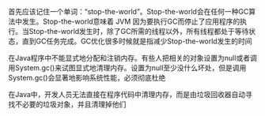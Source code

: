 首先应该记住一个单词：“stop-the-world”。Stop-the-world会在任何一种GC算法中发生。Stop-the-world意味着 JVM 因为要执行GC而停止了应用程序的执行。当Stop-the-world发生时，除了GC所需的线程以外，所有线程都处于等待状态，直到GC任务完成。GC优化很多时候就是指减少Stop-the-world发生的时间

在Java程序中不能显式地分配和注销内存。有些人把相关的对象设置为null或者调用System.gc()来试图显式地清理内存。设置为null至少没什么坏处，但是调用System.gc()会显著地影响系统性能，必须彻底杜绝

在Java中，开发人员无法直接在程序代码中清理内存，而是由垃圾回收器自动寻找不必要的垃圾对象，并且清理掉他们



















